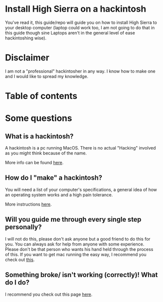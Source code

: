 # Install High Sierra on a hackintosh

You've read it, this guide/repo will guide you on how to install High Sierra to your desktop computer (laptop could work too, I am not going to do that in this guide though sine Laptops aren't in the general 
level of ease hackintoshing wise).

# Disclaimer

I am not a "professional" hackintosher in any way. I know how to make one and I would like to spread my knowledge.

# Table of contents


# Some questions

## What is a hackintosh?

A hackintosh is a pc running MacOS. There is no actual "Hacking" involved as you might think because of the name. 

More info can be found [here](https://www.lifewire.com/what-is-hackintosh-832719).

## How do I "make" a hackintosh?

You will need a list of your computer's specifications, a general idea of how an operating system works and a high pain tolerance.

More instructions [here](../master/Pre-Install.md).

## Will you guide me through every single step personally?

I will not do this, please don't ask anyone but a good friend to do this for you. You can always ask for help from anyone with some experience. Please don't be that person who wants his hand held through the process of this. If you want to get mac running the easy way, I recommend you check out [this](https://www.apple.com/mac/).

## Something broke/ isn't working (correctly)! What do I do?

I recommend you check out this page [here](../master/Troubleshooting.md).